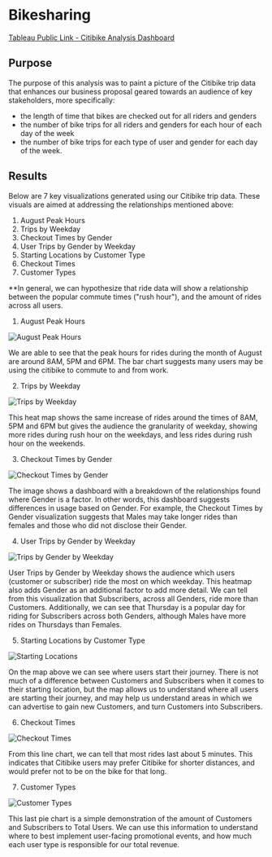 # Bikesharing

[Tableau Public Link - Citibike Analysis Dashboard](https://public.tableau.com/views/Module_14Challenge_16623219874910/CitibikeAnalysis?:language=en-US&publish=yes&:display_count=n&:origin=viz_share_link)

## Purpose

The purpose of this analysis was to paint a picture of the Citibike trip data that enhances our business proposal geared towards an audience of key stakeholders, 
more specifically:
- the length of time that bikes are checked out for all riders and genders
- the number of bike trips for all riders and genders for each hour of each day of the week
- the number of bike trips for each type of user and gender for each day of the week.

## Results

Below are 7 key visualizations generated using our Citibike trip data. These visuals are aimed at addressing the relationships mentioned above:
1. August Peak Hours
2. Trips by Weekday
3. Checkout Times by Gender
4. User Trips by Gender by Weekday
5. Starting Locations by Customer Type
6. Checkout Times
7. Customer Types

**In general, we can hypothesize that ride data will show a relationship between the popular commute times ("rush hour"), and the amount of rides across all users.

1. August Peak Hours

![August Peak Hours](https://github.com/jmalauss/bikesharing/blob/main/August%20Peak%20Hours.png)

We are able to see that the peak hours for rides during the month of August are around 8AM, 5PM and 6PM. The bar chart suggests many users may be using the citibike to commute to and from work.

2. Trips by Weekday

![Trips by Weekday](https://github.com/jmalauss/bikesharing/blob/main/Trips%20By%20Weekday.png)

This heat map shows the same increase of rides around the times of 8AM, 5PM and 6PM but gives the audience the granularity of weekday, showing more rides during rush hour on the weekdays, and less rides during rush hour on the weekends.

3. Checkout Times by Gender

![Checkout Times by Gender](https://github.com/jmalauss/bikesharing/blob/main/Gender%20Breakdown.png)

The image shows a dashboard with a breakdown of the relationships found where Gender is a factor. In other words, this dashboard suggests differences in usage based on Gender. For example, the Checkout Times by Gender visualization suggests that Males may take longer rides than females and those who did not disclose their Gender.

4. User Trips by Gender by Weekday

![Trips by Gender by Weekday](https://github.com/jmalauss/bikesharing/blob/main/Gender%20Breakdown.png)

User Trips by Gender by Weekday shows the audience which users (customer or subscriber) ride the most on which weekday. This heatmap also adds Gender as an additional factor to add more detail. We can tell from this visualization that Subscribers, across all Genders, ride more than Customers. Additionally, we can see that Thursday is a popular day for riding for Subscribers across both Genders, although Males have more rides on Thursdays than Females. 

5. Starting Locations by Customer Type

![Starting Locations](https://github.com/jmalauss/bikesharing/blob/main/Starting%20Locations.png)

On the map above we can see where users start their journey. There is not much of a difference between Customers and Subscribers when it comes to their starting location, but the map allows us to understand where all users are starting their journey, and may help us understand areas in which we can advertise to gain new Customers, and turn Customers into Subscribers.

6. Checkout Times

![Checkout Times](https://github.com/jmalauss/bikesharing/blob/main/Checkout%20Times.png)

From this line chart, we can tell that most rides last about 5 minutes. This indicates that Citibike users may prefer Citibike for shorter distances, and would prefer not to be on the bike for that long.

7. Customer Types

![Customer Types](https://github.com/jmalauss/bikesharing/blob/main/Customer%20Types.png)

This last pie chart is a simple demonstration of the amount of Customers and Subscribers to Total Users. We can use this information to understand where to best implement user-facing promotional events, and how much each user type is responsible for our total revenue.
